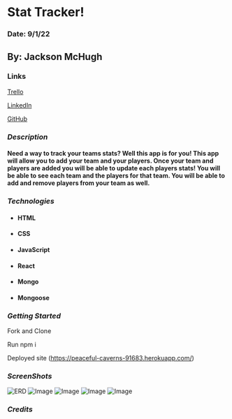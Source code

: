 # **Stat Tracker!**
### Date: 9/1/22
## By: Jackson McHugh
### **Links**
[Trello](https://trello.com/b/QypYT74A/stat-tracker)

[LinkedIn](https://www.linkedin.com/in/jackson-mchugh/)

[GitHub](https://github.com/Jacksonmchugh)

### **_Description_**

#### Need a way to track your teams stats? Well this app is for you! This app will allow you to add your team and your players. Once your team and players are added you will be able to update each players stats! You will be able to see each team and the players for that team. You will be able to add and remove players from your team as well.

### **_Technologies_**

- #### HTML
- #### CSS
- #### JavaScript
- #### React
- #### Mongo
- #### Mongoose


### **_Getting Started_**
Fork and Clone

Run npm i

Deployed site (https://peaceful-caverns-91683.herokuapp.com/)

### **_ScreenShots_**
![ERD](https://i.imgur.com/44RWN7Q.png)
![Image](https://i.imgur.com/lO3qjPY.png)
![Image](https://i.imgur.com/WDuva4L.png)
![Image](https://i.imgur.com/rGMliTt.png)
![Image](https://i.imgur.com/iWCeNKx.png)

### **_Credits_**





